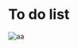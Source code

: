 # To do list

![aa](https://user-images.githubusercontent.com/99945435/211870465-85ba544d-9107-4256-9189-538afffcf00f.gif)
